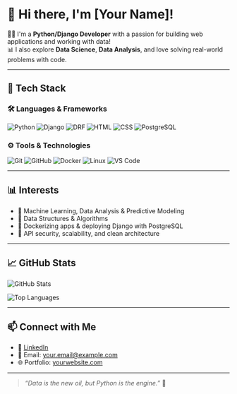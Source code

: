 # 👋 Hi there, I'm **[Your Name]**!

🧑‍💻 I'm a **Python/Django Developer** with a passion for building web applications and working with data!  
📊 I also explore **Data Science**, **Data Analysis**, and love solving real-world problems with code.

---

## 🚀 Tech Stack

### 🛠 Languages & Frameworks

![Python](https://img.shields.io/badge/-Python-3776AB?style=flat&logo=python&logoColor=white)
![Django](https://img.shields.io/badge/-Django-092E20?style=flat&logo=django&logoColor=white)
![DRF](https://img.shields.io/badge/-DRF-ff1709?style=flat&logo=django&logoColor=white)
![HTML](https://img.shields.io/badge/-HTML5-E34F26?style=flat&logo=html5&logoColor=white)
![CSS](https://img.shields.io/badge/-CSS3-1572B6?style=flat&logo=css3&logoColor=white)
![PostgreSQL](https://img.shields.io/badge/-PostgreSQL-336791?style=flat&logo=postgresql&logoColor=white)

### ⚙️ Tools & Technologies

![Git](https://img.shields.io/badge/-Git-F05032?style=flat&logo=git&logoColor=white)
![GitHub](https://img.shields.io/badge/-GitHub-181717?style=flat&logo=github&logoColor=white)
![Docker](https://img.shields.io/badge/-Docker-2496ED?style=flat&logo=docker&logoColor=white)
![Linux](https://img.shields.io/badge/-Linux-FCC624?style=flat&logo=linux&logoColor=black)
![VS Code](https://img.shields.io/badge/-VSCode-007ACC?style=flat&logo=visual-studio-code&logoColor=white)

---

## 📊 Interests

- 🤖 Machine Learning, Data Analysis & Predictive Modeling
- 🧠 Data Structures & Algorithms
- 🚢 Dockerizing apps & deploying Django with PostgreSQL
- 🔐 API security, scalability, and clean architecture

---

## 📈 GitHub Stats

![GitHub Stats](https://github-readme-stats.vercel.app/api?username=your-github-username&show_icons=true&theme=tokyonight)

![Top Languages](https://github-readme-stats.vercel.app/api/top-langs/?username=your-github-username&layout=compact&theme=tokyonight)

---

## 📫 Connect with Me

- 💼 [LinkedIn](https://www.linkedin.com/in/your-profile)
- 📧 Email: your.email@example.com
- 🌐 Portfolio: [yourwebsite.com](https://yourwebsite.com)

---

> _“Data is the new oil, but Python is the engine.”_ 🚀
